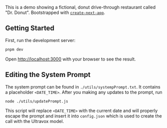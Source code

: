 This is a demo showing a fictional, donut drive-through restaurant called "Dr. Donut". Bootstrapped with [`create-next-app`](https://github.com/vercel/next.js/tree/canary/packages/create-next-app).

## Getting Started

First, run the development server:

```bash
pnpm dev
```

Open [http://localhost:3000](http://localhost:3000) with your browser to see the result.

## Editing the System Prompt

The system prompt can be found in `./utils/systempPrompt.txt`. It contains a placeholder `<DATE_TIME>`. After you making any updates to the prompt, run

```bash
node ./utils/updatePrompt.js
```

This script will replace `<DATE_TIME>` with the current date and will properly escape the prompt and insert it into `config.json` which is used to create the call with the Ultravox model.
